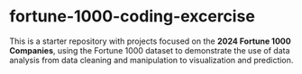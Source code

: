 # fortune-1000-coding-excercise

This is a starter repository with projects focused on the **2024 Fortune 1000 Companies**, using the Fortune 1000 dataset to demonstrate the use of data analysis from data cleaning and manipulation to visualization and prediction.  
